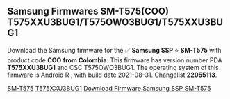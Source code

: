 <h2>Samsung Firmwares SM-T575(COO) T575XXU3BUG1/T575OWO3BUG1/T575XXU3BUG1</h2>
Download the Samsung firmware for the ✅ <strong>Samsung SSP </strong> ⭐ <strong>SM-T575</strong> with product code <strong>COO</strong> <strong> from Colombia</strong>. This firmware has version number PDA <strong>T575XXU3BUG1</strong> and CSC T575OWO3BUG1. The operating system of this firmware is Android R , with build date 2021-08-31. Changelist <strong>22055113</strong>.


[SM-T575](https://samfirm.shop/samsung/model/SM-T575)
[T575XXU3BUG1](https://samfirm.shop/samsung/pda/T575XXU3BUG1)
[Download Firmware Samsung SSP SM-T575](https://samfirm.shop/samsung/firmware/453972)
